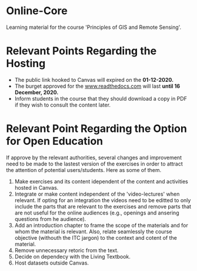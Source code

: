 # Online-Core

Learning material for the course 'Principles of GIS and Remote Sensing'.

# Relevant Points Regarding the Hosting

* The public link hooked to Canvas will expired on the **01-12-2020.**
* The burget approved for the www.readthedocs.com will last **until 16 December, 2020.**
* Inform students in the course that they should download a copy in PDF if they wish to consult the content later.

# Relevant Point Regarding the Option for Open Education

If approve by the relevant authorities, several changes and improvement need to be made to the lastest version of the exercises in order to attract the attention of potential users/students. Here as some of them.

1. Make exercises and its content idependent of the content and activities hosted in Canvas.
2. Integrate or make content independent of the 'video-lectures' when relevant. If opting for an integration the videos need to be editted to only include the parts that are relevant to the exercises and remove parts that are not useful for the online audiences (e.g., openings and ansering questions from he audience).
3. Add an introduction chapter to frame the scope of the materials and for whom the material is relevant. Also, relate seamlessly the course objective (withouth the ITC jargon) to the context and cotent of the material.
4. Remove unnecessary retoric from the text.
5. Decide on dependecy with the Living Textbook.
6. Host datasets outside Canvas.

